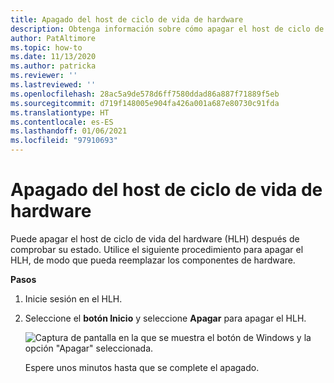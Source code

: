 ```yaml
---
title: Apagado del host de ciclo de vida de hardware
description: Obtenga información sobre cómo apagar el host de ciclo de vida de hardware.
author: PatAltimore
ms.topic: how-to
ms.date: 11/13/2020
ms.author: patricka
ms.reviewer: ''
ms.lastreviewed: ''
ms.openlocfilehash: 28ac5a9de578d6ff7580ddad86a887f71889f5eb
ms.sourcegitcommit: d719f148005e904fa426a001a687e80730c91fda
ms.translationtype: HT
ms.contentlocale: es-ES
ms.lasthandoff: 01/06/2021
ms.locfileid: "97910693"
---
```

# <a name="powering-off-the-hardware-lifecycle-host"></a>Apagado del host de ciclo de vida de hardware

Puede apagar el host de ciclo de vida del hardware (HLH) después de comprobar su estado. Utilice el siguiente procedimiento para apagar el HLH, de modo que pueda reemplazar los componentes de hardware.

**Pasos**

1.  Inicie sesión en el HLH.

2.  Seleccione el **botón Inicio** y seleccione **Apagar** para apagar el HLH.

    ![Captura de pantalla en la que se muestra el botón de Windows y la opción "Apagar" seleccionada.](media/image-22.png)

    Espere unos minutos hasta que se complete el apagado.
    

